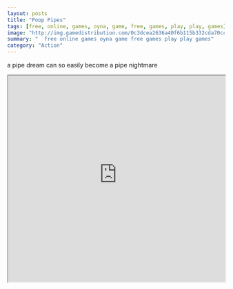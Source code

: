 ```yaml
---
layout: posts
title: "Poop Pipes"
tags: [free, online, games, oyna, game, free, games, play, play, games]
image: "http://img.gamedistribution.com/0c3dcea2636a40f6b115b332cda70cc5.jpg"
summary: "  free online games oyna game free games play play games"
category: "Action"
---
```


a pipe dream can so easily become a pipe nightmare

<iframe width="100%" height="480px;" src="http://flash.gamedistribution.com?game=0c3dcea2636a40f6b115b332cda70cc5"></iframe>